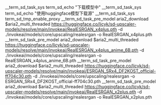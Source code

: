 __term_sd_task_sys term_sd_echo "下载模型中"
__term_sd_task_sys term_sd_echo "使用huggingface模型下载源"
__term_sd_task_sys term_sd_tmp_enable_proxy
__term_sd_task_pre_model aria2_download $aria2_multi_threaded https://huggingface.co/licyk/sd-upscaler-models/resolve/main/invokeai/RealESRGAN_x4plus.pth -d ./invokeai/models/core/upscaling/realesrgan -o RealESRGAN_x4plus.pth
__term_sd_task_pre_model aria2_download $aria2_multi_threaded https://huggingface.co/licyk/sd-upscaler-models/resolve/main/invokeai/RealESRGAN_x4plus_anime_6B.pth -d ./invokeai/models/core/upscaling/realesrgan -o RealESRGAN_x4plus_anime_6B.pth
__term_sd_task_pre_model aria2_download $aria2_multi_threaded https://huggingface.co/licyk/sd-upscaler-models/resolve/main/invokeai/ESRGAN_SRx4_DF2KOST_official-ff704c30.pth -d ./invokeai/models/core/upscaling/realesrgan -o ESRGAN_SRx4_DF2KOST_official-ff704c30.pth
__term_sd_task_pre_model aria2_download $aria2_multi_threaded https://huggingface.co/licyk/sd-upscaler-models/resolve/main/invokeai/RealESRGAN_x2plus.pth -d ./invokeai/models/core/upscaling/realesrgan -o RealESRGAN_x2plus.pth